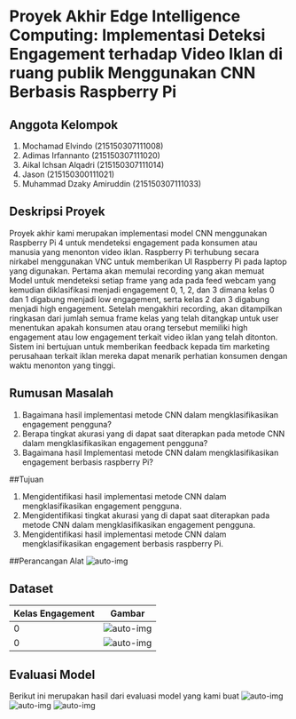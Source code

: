 # Proyek Akhir Edge Intelligence Computing: Implementasi Deteksi Engagement terhadap Video Iklan di ruang publik Menggunakan CNN Berbasis Raspberry Pi

## Anggota Kelompok
1. Mochamad Elvindo (215150307111008)
2. Adimas Irfannanto (215150307111020)
3. Aikal Ichsan Alqadri (215150307111014)
4. Jason (215150300111021)
5. Muhammad Dzaky Amiruddin (215150307111033)

## Deskripsi Proyek
Proyek akhir kami merupakan implementasi model CNN menggunakan Raspberry Pi 4 untuk mendeteksi engagement pada konsumen atau manusia yang menonton video iklan. Raspberry Pi terhubung secara nirkabel menggunakan VNC untuk memberikan UI Raspberry Pi pada laptop yang digunakan. Pertama akan memulai recording yang akan memuat Model untuk mendeteksi setiap frame yang ada pada feed webcam yang kemudian diklasifikasi menjadi engagement 0, 1, 2, dan 3 dimana kelas 0 dan 1 digabung menjadi low engagement, serta kelas 2 dan 3 digabung menjadi high engagement. Setelah mengakhiri recording, akan ditampilkan ringkasan dari jumlah semua frame kelas yang telah ditangkap untuk user menentukan apakah konsumen atau orang tersebut memiliki high engagement atau low engagement terkait video iklan yang telah ditonton. Sistem ini bertujuan untuk memberikan feedback kepada tim marketing perusahaan terkait iklan mereka dapat menarik perhatian konsumen dengan waktu menonton yang tinggi.

## Rumusan Masalah
1. Bagaimana hasil implementasi metode CNN dalam mengklasifikasikan engagement pengguna?
2. Berapa tingkat akurasi yang di dapat saat diterapkan pada metode CNN dalam mengklasifikasikan engagement pengguna?
3. Bagaimana hasil Implementasi metode CNN dalam mengklasifikasikan engagement berbasis raspberry Pi?

##Tujuan
1. Mengidentifikasi hasil implementasi metode CNN dalam mengklasifikasikan engagement pengguna.
2. Mengidentifikasi tingkat akurasi yang di dapat saat diterapkan pada metode CNN dalam mengklasifikasikan engagement pengguna.
3. Mengidentifikasi hasil implementasi metode CNN dalam mengklasifikasikan engagement berbasis raspberry Pi.

##Perancangan Alat
![auto-img](gambar/Perancangan.jpg)

## Dataset
| Kelas Engagement  | Gambar |
| ----------------- | ------ |
| 0 | ![auto-img](gambar/ghozy-0-1.jpg) |
| 0 | ![auto-img](gambar/gitra-0-1.jpg) |

## Evaluasi Model
Berikut ini merupakan hasil dari evaluasi model yang kami buat
![auto-img](gambar/precision.jpg)
![auto-img](gambar/loss.jpg)
![auto-img](gambar/confusion-matriks.jpg)
